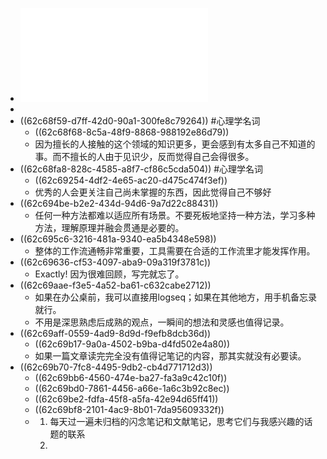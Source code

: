 - ![申克·阿伦斯 - 卡片笔记写作法_ 如何实现从阅读到写作-人民邮电出版社 (2021).pdf](../assets/申克·阿伦斯_-_卡片笔记写作法_如何实现从阅读到写作-人民邮电出版社_(2021)_1657178810409_0.pdf)
-
- ((62c68f59-d7ff-42d0-90a1-300fe8c79264)) #心理学名词
	- ((62c68f68-8c5a-48f9-8868-988192e86d79))
	- 因为擅长的人接触的这个领域的知识更多，更会感到有太多自己不知道的事。而不擅长的人由于见识少，反而觉得自己会得很多。
- ((62c68fa8-828c-4585-a8f7-cf86c5cda504)) #心理学名词
	- ((62c69254-4df2-4e65-ac20-d475c474f3ef))
	- 优秀的人会更关注自己尚未掌握的东西，因此觉得自己不够好
- ((62c694be-b2e2-434d-94d6-9a7d22c88431))
	- 任何一种方法都难以适应所有场景。不要死板地坚持一种方法，学习多种方法，理解原理并融会贯通是必要的。
- ((62c695c6-3216-481a-9340-ea5b4348e598))
	- 整体的工作流通畅非常重要，工具需要在合适的工作流里才能发挥作用。
- ((62c69636-cf53-4097-aba9-09a319f3781c))
	- Exactly! 因为很难回顾，写完就忘了。
- ((62c69aae-f3e5-4a52-ba61-c632cabe2712))
	- 如果在办公桌前，我可以直接用logseq；如果在其他地方，用手机备忘录就行。
	- 不用是深思熟虑后成熟的观点，一瞬间的想法和灵感也值得记录。
- ((62c69aff-0559-4ad9-8d9d-f9efb8dcb36d))
	- ((62c69b17-9a0a-4502-b9ba-d4fd502e4a80))
	- 如果一篇文章读完完全没有值得记笔记的内容，那其实就没有必要读。
- ((62c69b70-7fc8-4495-9db2-cb4d771712d3))
	- ((62c69bb6-4560-474e-ba27-fa3a9c42c10f))
	- ((62c69bd0-7861-4456-a66e-1a6c3b92c8ec))
	- ((62c69be2-fdfa-45f8-a5fa-42e94d65ff41))
	- ((62c69bf8-2101-4ac9-8b01-7da95609332f))
	- 1. 每天过一遍未归档的闪念笔记和文献笔记，思考它们与我感兴趣的话题的联系
	  2.